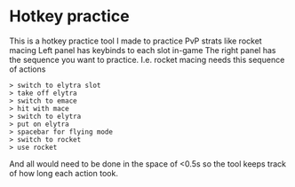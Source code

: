 # Hotkey practice

This is a hotkey practice tool I made to practice PvP strats like rocket macing
Left panel has keybinds to each slot in-game
The right panel has the sequence you want to practice.
I.e. rocket macing needs this sequence of actions
```
> switch to elytra slot
> take off elytra
> switch to emace
> hit with mace
> switch to elytra
> put on elytra
> spacebar for flying mode
> switch to rocket
> use rocket
```
And all would need to be done in the space of <0.5s so the tool keeps track of how long each action took.
